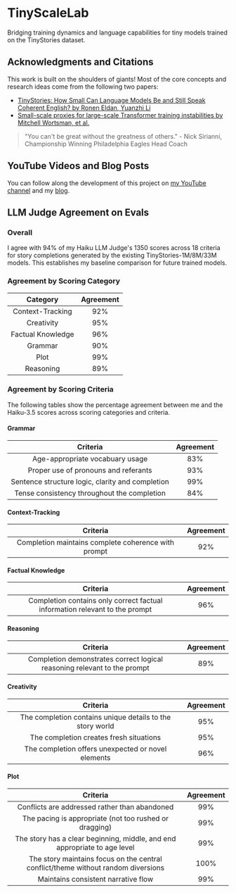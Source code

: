 # TinyScaleLab
Bridging training dynamics and language capabilities for tiny models trained on the TinyStories dataset.

## Acknowledgments and Citations

This work is built on the shoulders of giants! Most of the core concepts and research ideas come from the following two papers:

- [TinyStories: How Small Can Language Models Be and Still Speak Coherent English? by Ronen Eldan, Yuanzhi Li](https://arxiv.org/abs/2305.07759)
- [Small-scale proxies for large-scale Transformer training instabilities by Mitchell Wortsman, et al.](https://arxiv.org/abs/2309.14322)

> "You can't be great without the greatness of others." - Nick Sirianni, Championship Winning Philadelphia Eagles Head Coach

## YouTube Videos and Blog Posts

You can follow along the development of this project on [my YouTube channel](https://www.youtube.com/playlist?list=PLVaenshL7UUD8iFmDDUpLCcuB-K_72mwI) and my [blog](https://vishalbakshi.github.io/blog/index.html#category=TinyScale-Lab).

## LLM Judge Agreement on Evals

### Overall

I agree with 94% of my Haiku LLM Judge's 1350 scores across 18 criteria for story completions generated by the existing TinyStories-1M/8M/33M models. This establishes my baseline comparison for future trained models.

### Agreement by Scoring Category

|Category|Agreement|
|:-:|:-:|
|Context-Tracking|92%|
|Creativity|95%
|Factual Knowledge|96%
|Grammar|90%
|Plot|99%
|Reasoning|89%

### Agreement by Scoring Criteria

The following tables show the percentage agreement between me and the Haiku-3.5 scores across scoring categories and criteria.


#### Grammar

|Criteria|Agreement|
|:-:|:-:|
|Age-appropriate vocabuary usage|83%
|Proper use of pronouns and referants|93%
|Sentence structure logic, clarity and completion|99%
|Tense consistency throughout the completion|84%

#### Context-Tracking

|Criteria|Agreement|
|:-:|:-:|
|Completion maintains complete coherence with prompt|92%

#### Factual Knowledge

|Criteria|Agreement|
|:-:|:-:|
|Completion contains only correct factual information relevant to the prompt|96%

#### Reasoning

|Criteria|Agreement|
|:-:|:-:|
|Completion demonstrates correct logical reasoning relevant to the prompt|89%

#### Creativity

|Criteria|Agreement|
|:-:|:-:|
|The completion contains unique details to the story world|95%
|The completion creates fresh situations|95%
|The completion offers unexpected or novel elements|96%

#### Plot

|Criteria|Agreement|
|:-:|:-:|
|Conflicts are addressed rather than abandoned|99%
|The pacing is appropriate (not too rushed or dragging)|99%
|The story has a clear beginning, middle, and end appropriate to age level|99%
|The story maintains focus on the central conflict/theme without random diversions|100%
|Maintains consistent narrative flow|99%
